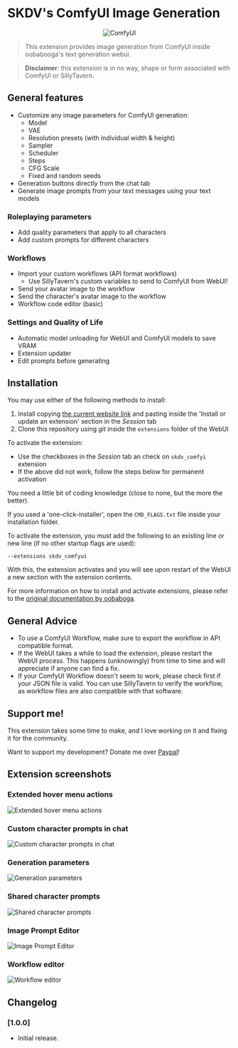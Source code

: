 # SKDV's ComfyUI Image Generation

<p align="center">
	<img src="docs/logos.png" alt="ComfyUI"/>
</p>

>This extension provides image generation from ComfyUI inside oobabooga's text generation webui.

>**Disclaimer**: this extension is in no way, shape or form associated with ComfyUI or SillyTavern.

## General features
- Customize any image parameters for ComfyUI generation:
	- Model
	- VAE
	- Resolution presets (with individual width & height)
	- Sampler
	- Scheduler
	- Steps
	- CFG Scale
	- Fixed and random seeds
- Generation buttons directly from the chat tab
- Generate image prompts from your text messages using your text models

### Roleplaying parameters
- Add quality parameters that apply to all characters
- Add custom prompts for different characters

### Workflows
- Import your custom workflows (API format workflows)
  - Use SillyTavern's custom variables to send to ComfyUI from WebUI!
- Send your avatar image to the workflow
- Send the character's avatar image to the workflow
- Workflow code editor (basic)

### Settings and Quality of Life
- Automatic model unloading for WebUI and ComfyUI models to save VRAM
- Extension updater
- Edit prompts before generating

## Installation
You may use either of the following methods to install:
1. Install copying [the current website link](https://github.com/SkinnyDevi/skdv_comfyui) and pasting inside the 'Install or update an extension' section in the *Session* tab
2. Clone this repository using *git* inside the `extensions` folder of the WebUI

To activate the extension:
- Use the checkboxes in the *Session* tab an check on `skdv_comfyi` extension 
- If the above did not work, follow the steps below for permanent activation

You need a little bit of coding knowledge (close to none, but the more the better).

If you used a 'one-click-installer', open the `CMD_FLAGS.txt` file inside your installation folder.

To activate the extension, you must add the following to an existing line or new line (if no other startup flags are used):
```
--extensions skdv_comfyui
```

With this, the extension activates and you will see upon restart of the WebUI a new section with the extension contents.

For more information on how to install and activate extensions, please refer to the [original documentation by oobaboga](https://github.com/oobabooga/text-generation-webui/blob/main/docs/07%20-%20Extensions.md).

## General Advice

- To use a ComfyUI Workflow, make sure to export the workflow in API compatible format.
- If the WebUI takes a while to load the extension, please restart the WebUI process. This happens (unknowingly)
from time to time and will appreciate if anyone can find a fix.
- If your ComfyUI Workflow doesn't seem to work, please check first if your JSON file is valid. You 
can use SillyTavern to verify the workflow, as workflow files are also compatible with that software. 

## Support me!
This extension takes some time to make, and I love working on it and fixing it for the community.

Want to support my development? Donate me over [Paypal](https://paypal.me/skinnydevi)!

## Extension screenshots

### Extended hover menu actions
![Extended hover menu actions](docs/hover-menu-buttons.png)

### Custom character prompts in chat
![Custom character prompts in chat](docs/character-prompts.png)

### Generation parameters
![Generation parameters](docs/generation-parameters.png)

### Shared character prompts
![Shared character prompts](docs/shared-character-prompts.png)

### Image Prompt Editor
![Image Prompt Editor](docs/image-prompt-editor.png)

### Workflow editor
![Workflow editor](docs/workflow-editor.png)

## Changelog

### [1.0.0]

- Initial release.

<!-- <details> -->

<!-- <summary> -->
<!-- <h3>Past changelog</h3> -->
<!-- </summary> -->

<!-- </details> -->
